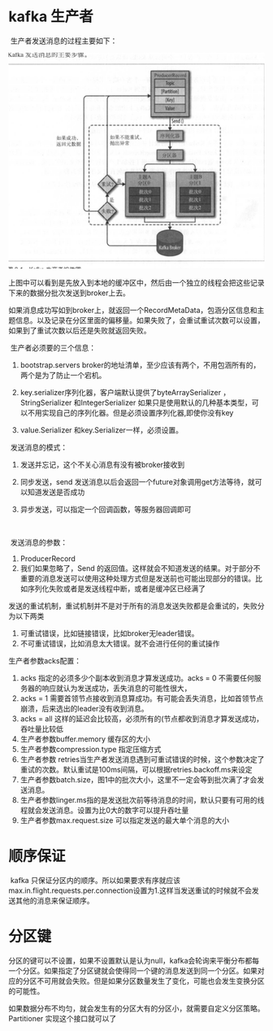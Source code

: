 # kafka 生产者

​	生产者发送消息的过程主要如下：

![生产者发送消息的全过程](../images/image-20190804115053048.png)

​	上图中可以看到是先放入到本地的缓冲区中，然后由一个独立的线程会把这些记录下来的数据分批次发送到broker上去。

​	如果消息成功写如到broker上，就返回一个RecordMetaData，包涵分区信息和主题信息。以及记录在分区里面的偏移量。如果失败了，会重试重试次数可以设置，如果到了重试次数以后还是失败就返回失败。

​	生产者必须要的三个信息：

 1. bootstrap.servers broker的地址清单，至少应该有两个，不用包涵所有的，两个是为了防止一个宕机。

 2. key.serializer序列化器，客户端默认提供了byteArraySerializer ，StringSerializer 和IntegerSerializer 如果只是使用默认的几种基本类型，可以不用实现自己的序列化器。但是必须设置序列化器,即使你没有key

 3. value.Serializer 和key.Serializer一样，必须设置。

    

​    发送消息的模式：

   1. 发送并忘记，这个不关心消息有没有被broker接收到

   2. 同步发送，send 发送消息以后会返回一个future对象调用get方法等待，就可以知道发送是否成功

   3. 异步发送，可以指定一个回调函数，等服务器回调即可

      ​	



​	发送消息的参数：

1. ProducerRecord
2. 我们如果忽略了，Send 的返回值。这样就会不知道发送的结果。对于部分不重要的消息发送可以使用这种处理方式但是发送前也可能出现部分的错误。比如序列化失败或者是发送线程中断，或者是缓冲区已经满了



发送的重试机制，重试机制并不是对于所有的消息发送失败都是会重试的，失败分为以下两类

1. 可重试错误，比如链接错误，比如broker无leader错误。
2. 不可重试错误，比如消息太大错误。就不会进行任何的重试操作



生产者参数acks配置：

1. acks 指定的必须多少个副本收到消息才算发送成功。acks = 0 不需要任何服务器的响应就认为发送成功，丢失消息的可能性很大，
2. acks = 1 需要首领节点接收到消息算成功。有可能会丢失消息，比如首领节点崩溃，后来选出的leader没有收到消息。
3. acks = all 这样的延迟会比较高，必须所有的(节点都收到消息才算发送成功，吞吐量比较低
4. 生产者参数buffer.memory 缓存区的大小
5. 生产者参数compression.type 指定压缩方式
6. 生产者参数 retries当生产者发送消息遇到可重试错误的时候，这个参数决定了重试的次数。默认重试是100ms间隔，可以根据retries.backoff.ms来设定
7. 生产者参数batch.size，图1中的批次大小，这里不一定会等到批次满了才会发送消息。
8. 生产者参数linger.ms指的是发送批次前等待消息的时间，默认只要有可用的线程就会发送消息。设置为比0大的数字可以提升吞吐量
9. 生产者参数max.request.size 可以指定发送的最大单个消息的大小

# 顺序保证

​	kafka 只保证分区内的顺序。所以如果要求有序就应该max.in.flight.requests.per.connection设置为1.这样当发送重试的时候就不会发送其他的消息来保证顺序。	

# 分区键

​	分区的键可以不设置，如果不设置默认是认为null，kafka会轮询来平衡分布都每一个分区。如果指定了分区键就会使得同一个键的消息发送到同一个分区。如果对应的分区不可用就会失败。但是如果分区数量发生了变化，可能也会发生变换分区的可能性。

​	如果数据分布不均匀，就会发生有的分区大有的分区小，就需要自定义分区策略。Partitioner 实现这个接口就可以了